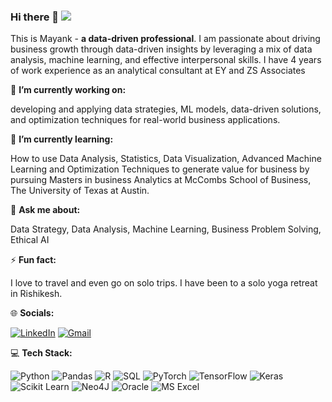 ### Hi there 👋 ![](https://komarev.com/ghpvc/?username=MayankG96)

<!--
**MayankG96/MayankG96** is a ✨ _special_ ✨ repository because its `README.md` (this file) appears on your GitHub profile.

Here are some ideas to get you started:

- 🔭 I’m currently working on ...
- 🌱 I’m currently learning ...
- 👯 I’m looking to collaborate on ...
- 🤔 I’m looking for help with ...
- 💬 Ask me about ...
- 📫 How to reach me: ...
- 😄 Pronouns: ...
- ⚡ Fun fact: ...
-->

This is Mayank - **a data-driven professional**. I am passionate about driving business growth through data-driven insights by leveraging a mix of data analysis, machine learning, and effective interpersonal skills. I have 4 years of work experience as an analytical consultant at EY and ZS Associates

🔭 **I’m currently working on:**

developing and applying data strategies, ML models, data-driven solutions, and optimization techniques for real-world business applications.

🌱 **I’m currently learning:**

How to use Data Analysis, Statistics, Data Visualization, Advanced Machine Learning and Optimization Techniques to generate value for business by pursuing Masters in business Analytics at McCombs School of Business, The University of Texas at Austin.

💬 **Ask me about:**

Data Strategy, Data Analysis, Machine Learning, Business Problem Solving, Ethical AI

⚡ **Fun fact:**

I love to travel and even go on solo trips. I have been to a solo yoga retreat in Rishikesh.

🌐 **Socials:**

[![LinkedIn](https://img.shields.io/badge/LinkedIn-%230077B5.svg?logo=linkedin&logoColor=white)](https://www.linkedin.com/in/mayankg96/)
[![Gmail](https://img.shields.io/badge/Gmail-D14836?style=flat&logo=gmail&logoColor=white)](mailto:mayank.gupta@utexas.edu)

💻 **Tech Stack:**

<img alt="Python" src="https://img.shields.io/badge/python-3670A0?style=for-the-badge&logo=python&logoColor=ffdd54"/> <img alt="Pandas" src="https://img.shields.io/badge/pandas-%23150458.svg?style=for-the-badge&logo=pandas&logoColor=white"/> <img alt="R" src="https://img.shields.io/badge/r-%23276DC3.svg?style=for-the-badge&logo=r&logoColor=white"/> <img alt="SQL" src="https://img.shields.io/badge/sql-%2300f.svg?style=for-the-badge&logo=sql&logoColor=white"/> <img alt="PyTorch" src="https://img.shields.io/badge/pytorch-%23EE4C2C.svg?style=for-the-badge&logo=pytorch&logoColor=white"/> <img alt="TensorFlow" src="https://img.shields.io/badge/tensorflow-%23FF6F00.svg?style=for-the-badge&logo=tensorflow&logoColor=white"/> <img alt="Keras" src="https://img.shields.io/badge/keras-%23D00000.svg?style=for-the-badge&logo=keras&logoColor=white"/> <img alt="Scikit Learn" src="https://img.shields.io/badge/scikit_learn-%23F7931E.svg?style=for-the-badge&logo=scikit-learn&logoColor=white"/> <img alt = "Neo4J" src = "https://img.shields.io/badge/Neo4j-018bff?style=for-the-badge&logo=neo4j&logoColor=white"> <img alt = "Oracle" src = "https://img.shields.io/badge/Oracle-F80000?style=for-the-badge&logo=Oracle&logoColor=white"> <img alt = "MS Excel" src = "https://img.shields.io/badge/Microsoft_Excel-217346?style=for-the-badge&logo=MS Excel&logoColor=white">
